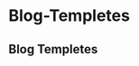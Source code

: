 # Blog-Templetes
Blog Templetes
--------------


<!-- Developer Contact >
------------------------

Name : Adithyan P Lal
Email  : infome149@gmail.com
Contact : 8848560177
